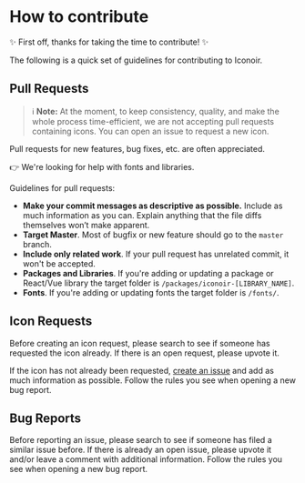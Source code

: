 # How to contribute

:sparkles: First off, thanks for taking the time to contribute! :sparkles:

The following is a quick set of guidelines for contributing to Iconoir.

## Pull Requests

> :information_source: **Note:** At the moment, to keep consistency, quality, and make the whole process time-efficient, we are not accepting pull requests containing icons. You can open an issue to request a new icon.

Pull requests for new features, bug fixes, etc. are often appreciated.

:point_right: We're looking for help with fonts and libraries.

Guidelines for pull requests:
- __Make your commit messages as descriptive as possible.__ Include as much information as you can. Explain anything that the file diffs themselves won’t make apparent.
- __Target Master__. Most of bugfix or new feature should go to the `master` branch.
- __Include only related work__. If your pull request has unrelated commit, it won't be accepted.
- __Packages and Libraries__. If you're adding or updating a package or React/Vue library the target folder is `/packages/iconoir-[LIBRARY_NAME]`.
- __Fonts__. If you're adding or updating fonts the target folder is `/fonts/`.

## Icon Requests

Before creating an icon request, please search to see if someone has requested the icon already. If there is an open request, please upvote it.

If the icon has not already been requested, [create an issue](https://github.com/lucaburgio/iconoir/issues/new/choose) and add as much information as possible.
Follow the rules you see when opening a new bug report.

## Bug Reports

Before reporting an issue, please search to see if someone has filed a similar issue before. If there is already an open issue, please upvote it and/or leave a comment with additional information.
Follow the rules you see when opening a new bug report.
